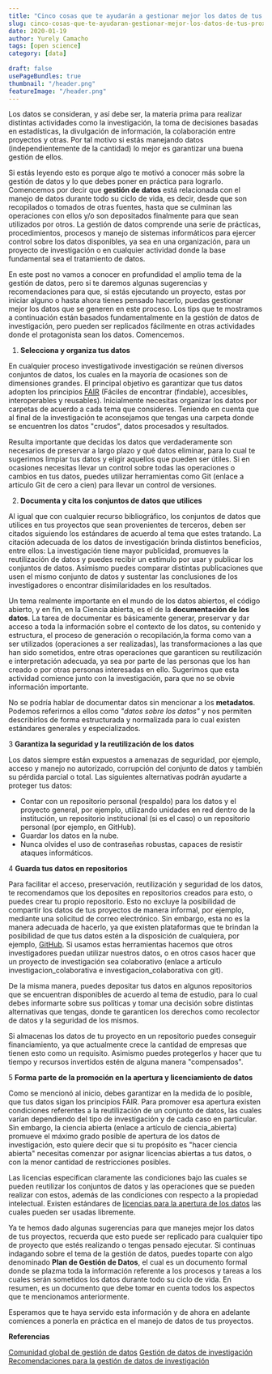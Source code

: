 ```yaml
---
title: "Cinco cosas que te ayudarán a gestionar mejor los datos de tus próximos proyectos"
slug: cinco-cosas-que-te-ayudaran-gestionar-mejor-los-datos-de-tus-proximos-proyectos
date: 2020-01-19
author: Yurely Camacho
tags: [open science]
category: [data]
 
draft: false
usePageBundles: true
thumbnail: "/header.png"
featureImage: "/header.png"
---
```



<!-- # Cinco cosas que te ayudarán a gestionar mejor los datos de tus próximos proyectos -->
<!-- **Por Yurely Camacho**-->



Los datos se consideran, y así debe ser, la materia prima para realizar
distintas actividades como la investigación, la toma de decisiones
basadas en estadísticas, la divulgación de información, la colaboración
entre proyectos y otras. Por tal motivo si estás manejando datos
(independientemente de la cantidad) lo mejor es garantizar una buena gestión de ellos.

<!-- TEASER_END -->

Si estás leyendo esto es porque algo te motivó a conocer más sobre la
gestión de datos y lo que debes poner en práctica para lograrlo.
Comencemos por decir que **gestión de datos** está relacionada con el
manejo de datos durante todo su ciclo de vida, es decir, desde que son
recopilados o tomados de otras fuentes, hasta que se culminan las
operaciones con ellos y/o son depositados finalmente para que sean
utilizados por otros. La gestión de datos comprende una serie de prácticas, procedimientos,
procesos y manejo de sistemas informáticos para ejercer control sobre los
datos disponibles, ya sea en una organización, para un proyecto de
investigación o en cualquier actividad donde la base fundamental sea el
tratamiento de datos.

En este post no vamos a conocer en profundidad el amplio tema de
la gestión de datos, pero si te daremos algunas sugerencias y recomendaciones
para que, si estás ejecutando un proyecto, estas por iniciar alguno o
hasta ahora tienes pensado hacerlo, puedas gestionar mejor los datos que
se generen en este proceso. Los tips que te mostramos a continuación
están basados fundamentalmente en la gestión de datos de investigación,
pero pueden ser replicados fácilmente en otras actividades donde el
protagonista sean los datos. Comencemos.

1. **Selecciona y organiza tus datos**

En cualquier proceso investigativode investigación se reúnen diversos conjuntos de
datos, los cuales en la mayoría de ocasiones son de dimensiones grandes.
El principal objetivo es garantizar que tus datos adopten los principios
[FAIR](https://www.go-fair.org/fair-principles/) (Fáciles de encontrar
(findable), accesibles, interoperables y reusables). Inicialmente
necesitas organizar los datos por carpetas de acuerdo a cada tema que
consideres. Teniendo en cuenta que al final de la investigación te
aconsejamos que tengas una carpeta donde se encuentren los datos
"crudos", datos procesados y resultados.

Resulta importante que decidas los datos que verdaderamente son
necesarios de preservar a largo plazo y qué datos eliminar, para lo cual
te sugerimos limpiar tus datos y eligir aquellos que pueden ser útiles.
Si en ocasiones necesitas llevar un control sobre todas las operaciones
o cambios en tus datos, puedes utilizar herramientas como Git (enlace a
artículo Git de cero a cien) para llevar un control de versiones.

2. **Documenta y cita los conjuntos de datos que utilices**

Al igual que con cualquier recurso bibliográfico, los conjuntos de datos
que utilices en tus proyectos que sean provenientes de terceros, deben
ser citados siguiendo los estándares de acuerdo al tema que estes
tratando. La citación adecuada de los datos de investigación brinda
distintos beneficios, entre ellos: La investigación tiene mayor
publicidad, promueves la reutilización de datos y puedes recibir un
estímulo por usar y publicar los conjuntos de datos. Asimismo puedes
comparar distintas publicaciones que usen el mismo conjunto de datos y
sustentar las conclusiones de los investigadores o encontrar
disimilaridades en los resultados.

Un tema realmente importante en el mundo de los datos abiertos, el
código abierto, y en fin, en la Ciencia abierta, es el de la
**documentación de los datos**. La tarea de documentar es básicamente
generar, preservar y dar acceso a toda la información sobre el contexto
de los datos, su contenido y estructura, el proceso de generación o
recopilación,la forma como van a ser utilizados (operaciones a ser
realizadas), las transformaciones a las que han sido sometidos, entre
otras operaciones que garanticen su reutilización e interpretación
adecuada, ya sea por parte de las personas que los han creado o por
otras personas interesadas en ello. Sugerimos que esta actividad
comience junto con la investigación, para que no se obvie información
importante.

No se podría hablar de documentar datos sin mencionar a los
**metadatos**. Podemos referirnos a ellos como *"datos sobre los datos"*
y nos permiten describirlos de forma estructurada y normalizada para lo
cual existen estándares generales y especializados.

3 **Garantiza la seguridad y la reutilización de los datos**

Los datos siempre están expuestos a amenazas de seguridad, por ejemplo,
acceso y manejo no autorizado, corrupción del conjunto de datos y
también su pérdida parcial o total. Las siguientes alternativas podrán
ayudarte a proteger tus datos:

- Contar con un repositorio personal (respaldo) para los datos y el
  proyecto general, por ejemplo, utilizando unidades en red dentro de la
  institución, un repositorio institucional (si es el caso) o un
  repositorio personal (por ejemplo, en GitHub).
- Guardar los datos en la nube.
- Nunca olvides el uso de contraseñas robustas, capaces de resistir
  ataques informáticos.

4 **Guarda tus datos en repositorios**

Para facilitar el acceso, preservación, reutilización y seguridad de los
datos, te recomendamos que los deposites en repositorios creados para
esto, o puedes crear tu propio repositorio. Esto no excluye la
posibilidad de compartir los datos de tus proyectos de manera informal,
por ejemplo, mediante una solicitud de correo electrónico. Sin embargo,
esta no es la manera adecuada de hacerlo, ya que existen plataformas que
te brindan la posibilidad de que tus datos estén a la disposición de
cualquiera, por ejemplo, [GitHub](https://github.com/). Si usamos estas
herramientas hacemos que otros investigadores puedan utilizar nuestros
datos, o en otros casos hacer que un proyecto de investigación sea
colaborativo (enlace a artículo investigacion_colaborativa e
investigacion_colaborativa con git).

De la misma manera, puedes depositar tus datos en algunos repositorios
que se encuentran disponibles de acuerdo al tema de estudio, para lo
cual debes informarte sobre sus políticas y tomar una decisión sobre
distintas alternativas que tengas, donde te garanticen los derechos como
recolector de datos y la seguridad de los mismos.

Si almacenas los datos de tu proyecto en un repositorio puedes conseguir
financiamiento, ya que actualmente crece la cantidad de empresas que
tienen esto como un requisito. Asimismo puedes protegerlos y hacer que
tu tiempo y recursos invertidos estén de alguna manera "compensados".

5 **Forma parte de la promoción en la apertura y licenciamiento de datos**

Como se mencionó al inicio, debes garantizar en la medida de lo posible,
que tus datos sigan los principios FAIR. Para promover esa apertura
existen condiciones referentes a la reutilización de un conjunto de
datos, las cuales varían dependiendo del tipo de investigación y de cada
caso en particular. Sin embargo, la ciencia abierta (enlace a artículo
de ciencia_abierta) promueve el máximo grado posible de apertura de los
datos de investigación, esto quiere decir que si tu propósito es "hacer
ciencia abierta" necesitas comenzar por asignar licencias abiertas a tus
datos, o con la menor cantidad de restricciones posibles.

Las licencias especifican claramente las condiciones bajo las cuales se
pueden reutilizar los conjuntos de datos y las operaciones que se pueden
realizar con estos, además de las condiciones con respecto a la
propiedad intelectual. Existen estándares de
[licencias para la apertura de los datos](https://help.data.world/hc/en-us/articles/115006114287-Common-license-types-for-datasets)
las cuales pueden ser usadas libremente.

Ya te hemos dado algunas sugerencias para que manejes mejor los datos de
tus proyectos, recuerda que esto puede ser replicado para cualquier tipo
de proyecto que estés realizando o tengas pensado ejecutar. Si continuas
indagando sobre el tema de la gestión de datos, puedes toparte con algo
denominado **Plan de Gestión de Datos**, el cual es un documento formal
donde se plazma toda la información referente a los procesos y tareas a
los cuales serán sometidos los datos durante todo su ciclo de vida. En
resumen, es un documento que debe tomar en cuenta todos los aspectos que
te mencionamos anteriormente.

Esperamos que te haya servido esta información y de ahora en adelante
comiences a ponerla en práctica en el manejo de datos de tus proyectos.

**Referencias**

[Comunidad global de gestión de datos](https://dama.org/)
[Gestión de datos de investigación](https://biblioguias.cepal.org/c.php?g=495473&p=3390849)
[Recomendaciones para la gestión de datos de investigación](http://digital.csic.es/bitstream/10261/173801/1/Maredata-recomendaciones-ESP.pdf)
